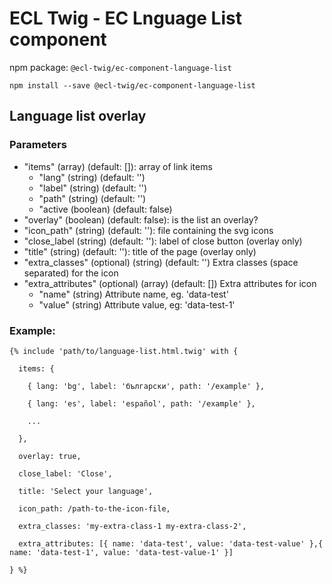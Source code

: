 # ECL Twig - EC Lnguage List component

npm package: `@ecl-twig/ec-component-language-list`

```shell
npm install --save @ecl-twig/ec-component-language-list
```

## Language list overlay

### Parameters

- "items" (array) (default: []): array of link items
  - "lang" (string) (default: '')
  - "label" (string) (default: '')
  - "path" (string) (default: '')
  - "active (boolean) (default: false)
- "overlay" (boolean) (default: false): is the list an overlay?
- "icon_path" (string) (default: ''): file containing the svg icons
- "close_label (string) (default: ''): label of close button (overlay only)
- "title" (string) (default: ''): title of the page (overlay only)
- "extra_classes" (optional) (string) (default: '') Extra classes (space separated) for the icon
- "extra_attributes" (optional) (array) (default: []) Extra attributes for icon
  - "name" (string) Attribute name, eg. 'data-test'
  - "value" (string) Attribute value, eg: 'data-test-1'

### Example:

```twig
{% include 'path/to/language-list.html.twig' with {

  items: {

    { lang: 'bg', label: 'български', path: '/example' },

    { lang: 'es', label: 'español', path: '/example' },

    ...

  },

  overlay: true,

  close_label: 'Close',

  title: 'Select your language',

  icon_path: /path-to-the-icon-file,

  extra_classes: 'my-extra-class-1 my-extra-class-2',

  extra_attributes: [{ name: 'data-test', value: 'data-test-value' },{ name: 'data-test-1', value: 'data-test-value-1' }]

} %}
```
